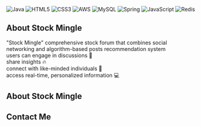 ![Java](https://img.shields.io/badge/java-%23ED8B00.svg?style=for-the-badge&logo=java&logoColor=white) ![HTML5](https://img.shields.io/badge/html5-%23E34F26.svg?style=for-the-badge&logo=html5&logoColor=white) ![CSS3](https://img.shields.io/badge/css3-%231572B6.svg?style=for-the-badge&logo=css3&logoColor=white) ![AWS](https://img.shields.io/badge/AWS-%23FF9900.svg?style=for-the-badge&logo=amazon-aws&logoColor=white) ![MySQL](https://img.shields.io/badge/mysql-%2300f.svg?style=for-the-badge&logo=mysql&logoColor=white) ![Spring](https://img.shields.io/badge/spring-%236DB33F.svg?style=for-the-badge&logo=spring&logoColor=white) ![JavaScript](https://img.shields.io/badge/javascript-%23323330.svg?style=for-the-badge&logo=javascript&logoColor=%23F7DF1E) ![Redis](https://img.shields.io/badge/redis-%23DD0031.svg?style=for-the-badge&logo=redis&logoColor=white)

## About Stock Mingle
"Stock Mingle" comprehensive stock forum that combines social networking and algorithm-based posts recommendation system  
users can engage in discussions :speech_balloon:  
share insights :fire:  
connect with like-minded individuals :sparkling_heart:  
access real-time, personalized information :computer:

## About Stock Mingle


## Contact Me
